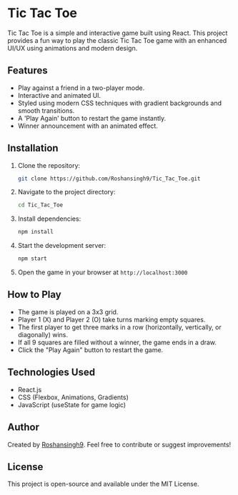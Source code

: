 # Tic Tac Toe

Tic Tac Toe is a simple and interactive game built using React. This project provides a fun way to play the classic Tic Tac Toe game with an enhanced UI/UX using animations and modern design.

## Features
- Play against a friend in a two-player mode.
- Interactive and animated UI.
- Styled using modern CSS techniques with gradient backgrounds and smooth transitions.
- A 'Play Again' button to restart the game instantly.
- Winner announcement with an animated effect.

## Installation

1. Clone the repository:
   ```sh
   git clone https://github.com/Roshansingh9/Tic_Tac_Toe.git
   ```
2. Navigate to the project directory:
   ```sh
   cd Tic_Tac_Toe
   ```
3. Install dependencies:
   ```sh
   npm install
   ```
4. Start the development server:
   ```sh
   npm start
   ```
5. Open the game in your browser at `http://localhost:3000`

## How to Play
- The game is played on a 3x3 grid.
- Player 1 (X) and Player 2 (O) take turns marking empty squares.
- The first player to get three marks in a row (horizontally, vertically, or diagonally) wins.
- If all 9 squares are filled without a winner, the game ends in a draw.
- Click the "Play Again" button to restart the game.

## Technologies Used
- React.js
- CSS (Flexbox, Animations, Gradients)
- JavaScript (useState for game logic)

## Author
Created by [Roshansingh9](https://github.com/Roshansingh9). Feel free to contribute or suggest improvements!

## License
This project is open-source and available under the MIT License.

